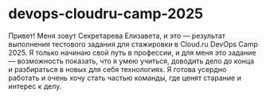 # devops-cloudru-camp-2025
Привет! Меня зовут Секретарева Елизавета, и это — результат выполнения тестового задания для стажировки в Cloud.ru DevOps Camp 2025. Я только начинаю свой путь в профессии, и для меня это задание — возможность показать, что я умею учиться, доводить дело до конца и разбираться в новых для себя технологиях. Я готова усердно работать и очень хочу стать частью команды, где ценят старание и интерес к делу.